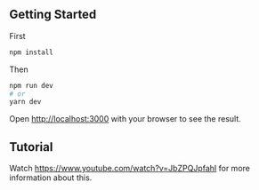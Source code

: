 ## Getting Started

First
```bash
npm install
```
Then

```bash
npm run dev
# or
yarn dev
```

Open [http://localhost:3000](http://localhost:3000) with your browser to see the result.

## Tutorial
Watch https://www.youtube.com/watch?v=JbZPQJpfahI for more information about this.
